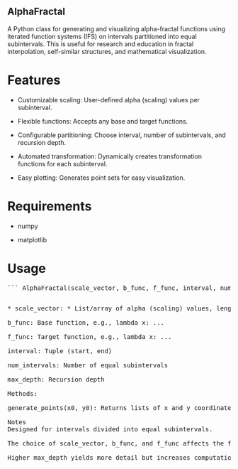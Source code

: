 ## AlphaFractal

A Python class for generating and visualizing alpha-fractal functions using iterated function systems (IFS) on intervals partitioned into equal subintervals. This is useful for research and education in fractal interpolation, self-similar structures, and mathematical visualization.

# Features

* Customizable scaling: User-defined alpha (scaling) values per subinterval.

* Flexible functions: Accepts any base and target functions.

* Configurable partitioning: Choose interval, number of subintervals, and recursion depth.

* Automated transformation: Dynamically creates transformation functions for each subinterval.

* Easy plotting: Generates point sets for easy visualization.

# Requirements

- numpy

- matplotlib

# Usage
<pre>``` AlphaFractal(scale_vector, b_func, f_func, interval, num_intervals, max_depth) ```<pre>

* scale_vector: * List/array of alpha (scaling) values, length = num_intervals

b_func: Base function, e.g., lambda x: ...

f_func: Target function, e.g., lambda x: ...

interval: Tuple (start, end)

num_intervals: Number of equal subintervals

max_depth: Recursion depth

Methods:

generate_points(x0, y0): Returns lists of x and y coordinates for the fractal, starting at (x0, y0).

Notes
Designed for intervals divided into equal subintervals.

The choice of scale_vector, b_func, and f_func affects the fractal's shape and properties.

Higher max_depth yields more detail but increases computation time and memory usage.
